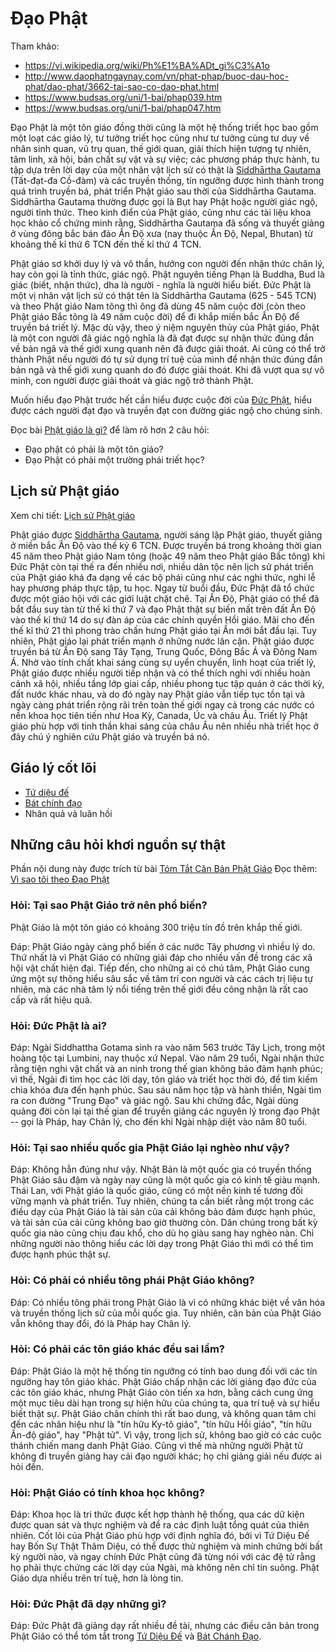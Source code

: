 # Đạo Phật

Tham khảo:

- <https://vi.wikipedia.org/wiki/Ph%E1%BA%ADt_gi%C3%A1o>
- <http://www.daophatngaynay.com/vn/phat-phap/buoc-dau-hoc-phat/dao-phat/3662-tai-sao-co-dao-phat.html>
- <https://www.budsas.org/uni/1-bai/phap039.htm>
- <https://www.budsas.org/uni/1-bai/phap047.htm>

Đạo Phật là một tôn giáo đồng thời cũng là một hệ thống triết học bao gồm một loạt các giáo lý, tư tưởng triết học cũng như tư tưởng cùng tư duy về nhân sinh quan, vũ trụ quan, thế giới quan, giải thích hiện tượng tự nhiên, tâm linh, xã hội, bản chất sự vật và sự việc; các phương pháp thực hành, tu tập dựa trên lời dạy của một nhân vật lịch sử có thật là [Siddhārtha Gautama](con_nguoi/duc_phat.md) (Tất-đạt-đa Cồ-đàm) và các truyền thống, tín ngưỡng được hình thành trong quá trình truyền bá, phát triển Phật giáo sau thời của Siddhārtha Gautama. Siddhārtha Gautama thường được gọi là Bụt hay Phật hoặc người giác ngộ, người tỉnh thức. Theo kinh điển của Phật giáo, cũng như các tài liệu khoa học khảo cổ chứng minh rằng, Siddhārtha Gautama đã sống và thuyết giảng ở vùng đông bắc bán đảo Ấn Độ xưa (nay thuộc Ấn Độ, Nepal, Bhutan) từ khoảng thế kỉ thứ 6 TCN đến thế kỉ thứ 4 TCN.

Phật giáo sơ khởi duy lý và vô thần, hướng con người đến nhận thức chân lý, hay còn gọi là tỉnh thức, giác ngộ. Phật nguyên tiếng Phạn là Buddha, Bud là giác (biết, nhận thức), dha là người - nghĩa là người hiểu biết. Đức Phật là một vị nhân vật lịch sử có thật tên là Siddhārtha Gautama (625 - 545 TCN) và theo Phật giáo Nam tông thì ông đã dùng 45 năm cuộc đời (còn theo Phật giáo Bắc tông là 49 năm cuộc đời) để đi khắp miền bắc Ấn Độ để truyền bá triết lý. Mặc dù vậy, theo ý niệm nguyên thủy của Phật giáo, Phật là một con người đã giác ngộ nghĩa là đã đạt được sự nhận thức đúng đắn về bản ngã và thế giới xung quanh nên đã được giải thoát. Ai cũng có thể trở thành Phật nếu người đó tự sử dụng trí tuệ của mình để nhận thức đúng đắn bản ngã và thế giới xung quanh do đó được giải thoát. Khi đã vượt qua sự vô minh, con người được giải thoát và giác ngộ trở thành Phật.

Muốn hiểu đạo Phật trước hết cần hiểu được cuộc đời của [Đức Phật](con_nguoi/duc_phat.md), hiểu được cách người đạt đạo và truyền đạt con đường giác ngộ cho chúng sinh.

Đọc bài [Phật giáo là gì?](khai_niem/phat_giao_la_gi.md) để làm rõ hơn 2 câu hỏi:

- Đạo phật có phải là một tôn giáo?
- Đạo Phật có phải một trường phái triết học?

## Lịch sử Phật giáo

Xem chi tiết: [Lịch sử Phật giáo](lich_su_dia_ly/lich_su.md)

Phật giáo được [Siddhārtha Gautama](con_nguoi/duc_phat.md), người sáng lập Phật giáo, thuyết giảng ở miền bắc Ấn Độ vào thế kỷ 6 TCN. Được truyền bá trong khoảng thời gian 45 năm theo Phật giáo Nam tông (hoặc 49 năm theo Phật giáo Bắc tông) khi Đức Phật còn tại thế ra đến nhiều nơi, nhiều dân tộc nên lịch sử phát triển của Phật giáo khá đa dạng về các bộ phái cũng như các nghi thức, nghi lễ hay phương pháp thực tập, tu học. Ngay từ buổi đầu, Đức Phật đã tổ chức được một giáo hội với các giới luật chặt chẽ. Tại Ấn Độ, Phật giáo có thể đã bắt đầu suy tàn từ thế kỉ thứ 7 và đạo Phật thật sự biến mất trên đất Ấn Độ vào thế kỉ thứ 14 do sự đàn áp của các chính quyền Hồi giáo. Mãi cho đến thế kỉ thứ 21 thì phong trào chấn hưng Phật giáo tại Ấn mới bắt đầu lại. Tuy nhiên, Phật giáo lại phát triển mạnh ở những nước lân cận. Phật giáo được truyền bá từ Ấn Độ sang Tây Tạng, Trung Quốc, Đông Bắc Á và Đông Nam Á. Nhờ vào tính chất khai sáng cùng sự uyển chuyển, linh hoạt của triết lý, Phật giáo được nhiều người tiếp nhận và có thể thích nghi với nhiều hoàn cảnh xã hội, nhiều tầng lớp giai cấp, nhiều phong tục tập quán ở các thời kỳ, đất nước khác nhau, và do đó ngày nay Phật giáo vẫn tiếp tục tồn tại và ngày càng phát triển rộng rãi trên toàn thế giới ngay cả trong các nước có nền khoa học tiên tiến như Hoa Kỳ, Canada, Úc và châu Âu. Triết lý Phật giáo phù hợp với tinh thần khai sáng của châu Âu nên nhiều nhà triết học ở đây chú ý nghiên cứu Phật giáo và truyền bá nó.

## Giáo lý cốt lõi

- [Tứ diệu đế](khai_niem_so/tu_dieu_de.md)
- [Bát chính đạo](khai_niem_so/bat_chinh_dao.md)
- Nhân quả và luân hồi

## Những câu hỏi khơi nguồn sự thật

Phần nội dung này được trích từ bài [Tóm Tắt Căn Bản Phật Giáo](https://www.budsas.org/uni/1-bai/phap047.htm)
Đọc thêm: [Vì sao tôi theo Đạo Phật](phap/vi_sao_toi_theo_dao_phat.md)

### Hỏi: Tại sao Phật Giáo trở nên phổ biến?

Phật Giáo là một tôn giáo có khoảng 300 triệu tín đồ trên khắp thế giới.

Đáp: Phật Giáo ngày càng phổ biến ở các nước Tây phương vì nhiều lý do. Thứ nhất là vì Phật Giáo có những giải đáp cho nhiều vấn đề trong các xã hội vật chất hiện đại. Tiếp đến, cho những ai có chú tâm, Phật Giáo cung ứng một sự thông hiểu sâu sắc về tâm trí con người và các cách trị liệu tự nhiên, mà các nhà tâm lý nổi tiếng trên thế giới đều công nhận là rất cao cấp và rất hiệu quả.

### Hỏi: Đức Phật là ai?

Đáp: Ngài Siddhattha Gotama sinh ra vào năm 563 trước Tây Lịch, trong một hoàng tộc tại Lumbini, nay thuộc xứ Nepal. Vào năm 29 tuổi, Ngài nhận thức rằng tiện nghi vật chất và an ninh trong thế gian không bảo đảm hạnh phúc; vì thế, Ngài đi tìm học các lời dạy, tôn giáo và triết học thời đó, để tìm kiếm chìa khóa đưa đến hạnh phúc. Sau sáu năm học tập và hành thiền, Ngài tìm ra con đường "Trung Đạo" và giác ngộ. Sau khi chứng đắc, Ngài dùng quảng đời còn lại tại thế gian để truyền giảng các nguyên lý trong đạo Phật -- gọi là Pháp, hay Chân lý, cho đến khi Ngài nhập diệt vào năm 80 tuổi.

### Hỏi: Tại sao nhiều quốc gia Phật Giáo lại nghèo như vậy?

Đáp: Không hẳn đúng như vậy. Nhật Bản là một quốc gia có truyền thống Phật Giáo sâu đậm và ngày nay cũng là một quốc gia có kinh tế giàu mạnh. Thái Lan, với Phật giáo là quốc giáo, cũng có một nền kinh tế tương đối vững mạnh và phát triển. Tuy nhiên, chúng ta cần biết rằng một trong các điều dạy của Phật Giáo là tài sản của cải không bảo đảm được hạnh phúc, và tài sản của cải cũng không bao giờ thường còn. Dân chúng trong bất kỳ quốc gia nào cũng chịu đau khổ, cho dù họ giàu sang hay nghèo nàn. Chỉ những người nào thông hiểu các lời dạy trong Phật Giáo thì mới có thể tìm được hạnh phúc thật sự.

### Hỏi: Có phải có nhiều tông phái Phật Giáo không?

Đáp: Có nhiều tông phái trong Phật Giáo là vì có những khác biệt về văn hóa và truyền thống lịch sử của mỗi quốc gia. Tuy nhiên, căn bản của Phật Giáo vẫn không thay đổi, đó là Pháp hay Chân lý.

### Hỏi: Có phải các tôn giáo khác đều sai lầm?

Đáp: Phật Giáo là một hệ thống tín ngưỡng có tính bao dung đối với các tín ngưỡng hay tôn giáo khác. Phật Giáo chấp nhận các lời giảng đạo đức của các tôn giáo khác, nhưng Phật Giáo còn tiến xa hơn, bằng cách cung ứng một mục tiêu dài hạn trong sự hiện hữu của chúng ta, qua trí tuệ và sự hiểu biết thật sự. Phật Giáo chân chính thì rất bao dung, và không quan tâm chi đến các nhãn hiệu như là "tín hữu Ky-tô giáo", "tín hữu Hồi giáo", "tín hữu Ấn-độ giáo", hay "Phật tử". Vì vậy, trong lịch sử, không bao giờ có các cuộc thánh chiến mang danh Phật Giáo. Cũng vì thế mà những người Phật tử không đi truyền giảng hay cải đạo người khác; họ chỉ giảng giải nếu được ai hỏi đến.

### Hỏi: Phật Giáo có tính khoa học không?

Đáp: Khoa học là tri thức được kết hợp thành hệ thống, qua các dữ kiện được quan sát và thực nghiệm và đề ra các định luật tổng quát của thiên nhiên. Cốt lõi của Phật Giáo phù hợp với định nghĩa đó, bởi vì Tứ Diệu Đế hay Bốn Sự Thật Thâm Diệu, có thể được thử nghiệm và minh chứng bởi bất kỳ người nào, và ngay chính Đức Phật cũng đã từng nói với các đệ tử rằng họ phải thực chứng các lời dạy của Ngài, mà không nên chỉ tin suông. Phật Giáo dựa nhiều trên trí tuệ, hơn là lòng tin.

### Hỏi: Đức Phật đã dạy những gì?

Đáp: Đức Phật đã giảng dạy rất nhiều đề tài, nhưng các điều căn bản trong Phật Giáo có thể tóm tắt trong [Tứ Diệu Đế](khai_niem_so/tu_dieu_de.md) và [Bát Chánh Đạo](khai_niem_so/bat_chinh_dao.md).
